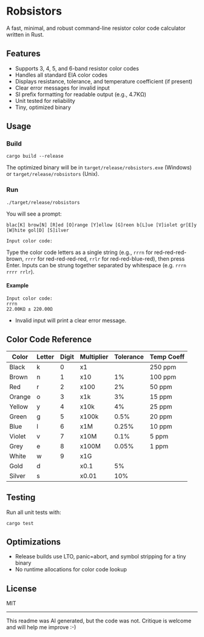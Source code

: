 # Robsistors

A fast, minimal, and robust command-line resistor color code calculator written in Rust.

## Features
- Supports 3, 4, 5, and 6-band resistor color codes
- Handles all standard EIA color codes
- Displays resistance, tolerance, and temperature coefficient (if present)
- Clear error messages for invalid input
- SI prefix formatting for readable output (e.g., 4.7KΩ)
- Unit tested for reliability
- Tiny, optimized binary

## Usage

### Build

```
cargo build --release
```

The optimized binary will be in `target/release/robsistors.exe` (Windows) or `target/release/robsistors` (Unix).

### Run

```
./target/release/robsistors
```


You will see a prompt:

```
blac[K] brow[N] [R]ed [O]range [Y]ellow [G]reen b[L]ue [V]iolet gr[E]y [W]hite gol[D] [S]ilver

Input color code:
```

Type the color code letters as a single string (e.g., `rrrn` for red-red-red-brown, `rrrr` for red-red-red-red, `rrlr` for red-red-blue-red), then press Enter. Inputs can be strung together separated by whitespace (e.g. `rrrn rrrr rrlr`).
#### Example

```
Input color code:
rrrn
22.00KΩ ± 220.00Ω
```

- Invalid input will print a clear error message.

## Color Code Reference

| Color   | Letter | Digit | Multiplier | Tolerance | Temp Coeff |
|---------|--------|-------|------------|-----------|------------|
| Black   | k      | 0     | x1         |           | 250 ppm    |
| Brown   | n      | 1     | x10        | 1%        | 100 ppm    |
| Red     | r      | 2     | x100       | 2%        | 50 ppm     |
| Orange  | o      | 3     | x1k        | 3%        | 15 ppm     |
| Yellow  | y      | 4     | x10k       | 4%        | 25 ppm     |
| Green   | g      | 5     | x100k      | 0.5%      | 20 ppm     |
| Blue    | l      | 6     | x1M        | 0.25%     | 10 ppm     |
| Violet  | v      | 7     | x10M       | 0.1%      | 5 ppm      |
| Grey    | e      | 8     | x100M      | 0.05%     | 1 ppm      |
| White   | w      | 9     | x1G        |           |            |
| Gold    | d      |       | x0.1       | 5%        |            |
| Silver  | s      |       | x0.01      | 10%       |            |

## Testing

Run all unit tests with:

```
cargo test
```

## Optimizations
- Release builds use LTO, panic=abort, and symbol stripping for a tiny binary
- No runtime allocations for color code lookup

## License

MIT

---

This readme was AI generated, but the code was not. Critique is welcome and will help me improve :-)    